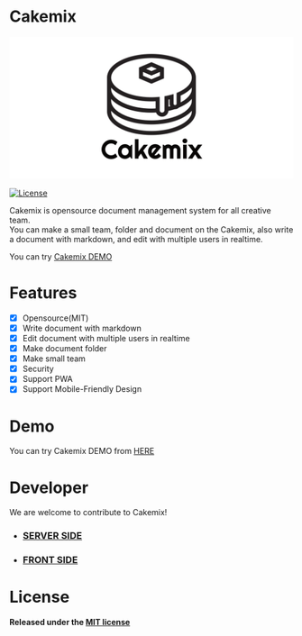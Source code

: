 # Cakemix

[![Cakemix](docs/banner.png)](https://hotcakemix.com)

<!-- ![Version](https://img.shields.io/github/v/tag/wonder-wonder/cakemix) -->
[![License](https://img.shields.io/github/license/wonder-wonder/cakemix)](LICENSE)

Cakemix is opensource document management system for all creative team.  
You can make a small team, folder and document on the Cakemix, also write a document with markdown, and edit with multiple users in realtime.  

You can try [Cakemix DEMO](https://hotcakemix.com)

# Features

- [x] Opensource(MIT)
- [x] Write document with markdown
- [x] Edit document with multiple users in realtime
- [x] Make document folder
- [x] Make small team
- [x] Security
- [x] Support PWA
- [x] Support Mobile-Friendly Design

# Demo

You can try Cakemix DEMO from [HERE](https://hotcakemix.com)

# Developer

We are welcome to contribute to Cakemix!  

- ### [SERVER SIDE](https://github.com/wonder-wonder/cakemix-server)
- ### [FRONT SIDE](https://github.com/wonder-wonder/cakemix-front)

# License

**Released under the [MIT license](LICENSE)**
